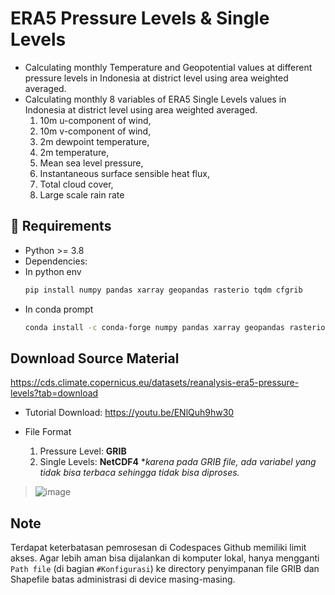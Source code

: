 # ERA5 Pressure Levels & Single Levels
- Calculating monthly Temperature and Geopotential values at different pressure levels in Indonesia at district level using area weighted averaged.
- Calculating monthly 8 variables of ERA5 Single Levels values in Indonesia at district level using area weighted averaged.
  1. 10m u-component of wind,
  2. 10m v-component of wind,
  3. 2m dewpoint temperature,
  4. 2m temperature,
  5. Mean sea level pressure,
  6. Instantaneous surface sensible heat flux,
  7. Total cloud cover,
  8. Large scale rain rate

## 🔧 Requirements
- Python >= 3.8
- Dependencies:
- In python env
  ```bash
  pip install numpy pandas xarray geopandas rasterio tqdm cfgrib

- In conda prompt
  ```bash
  conda install -c conda-forge numpy pandas xarray geopandas rasterio tqdm cfgrib

## Download Source Material
https://cds.climate.copernicus.eu/datasets/reanalysis-era5-pressure-levels?tab=download

- Tutorial Download: 
https://youtu.be/ENlQuh9hw30

- File Format
  1. Pressure Level: **GRIB**
  2. Single Levels: **NetCDF4** *_karena pada GRIB file, ada variabel yang tidak bisa terbaca sehingga tidak bisa diproses._
> ![image](https://github.com/user-attachments/assets/8123cfda-179a-4840-97f1-34546880cb46)


## Note
Terdapat keterbatasan pemrosesan di Codespaces Github memiliki limit akses. Agar lebih aman bisa dijalankan di komputer lokal, hanya mengganti `Path file` (di bagian `#Konfigurasi`) ke directory penyimpanan file GRIB dan Shapefile batas administrasi di device masing-masing.
